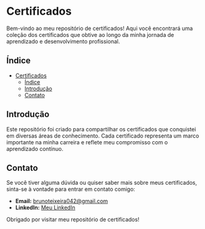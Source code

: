 # Certificados

Bem-vindo ao meu repositório de certificados! Aqui você encontrará uma coleção dos certificados que obtive ao longo da minha jornada de aprendizado e desenvolvimento profissional.

## Índice

- [Certificados](#certificados)
  - [Índice](#índice)
  - [Introdução](#introdução)
  - [Contato](#contato)

## Introdução

Este repositório foi criado para compartilhar os certificados que conquistei em diversas áreas de conhecimento. Cada certificado representa um marco importante na minha carreira e reflete meu compromisso com o aprendizado contínuo.

## Contato

Se você tiver alguma dúvida ou quiser saber mais sobre meus certificados, sinta-se à vontade para entrar em contato comigo:

- **Email:** brunoteixeira042@gmail.com
- **LinkedIn:** [Meu LinkedIn](https://www.linkedin.com/in/brunosousa-dev/)

Obrigado por visitar meu repositório de certificados!
